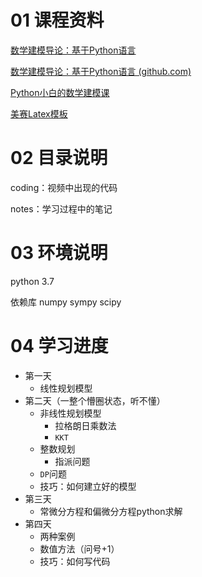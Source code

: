 # 01 课程资料

[数学建模导论：基于Python语言](https://www.bilibili.com/video/BV12W4y1C7Tr?p=1&vd_source=6057ec7da72d05e7cc0367e661afc192)

[数学建模导论：基于Python语言 (github.com)](https://github.com/ShituoMa/mathematical_modeling_python)

[Python小白的数学建模课](https://www.cnblogs.com/youcans/p/14824415.html)

[美赛Latex模板](https://zhuanlan.zhihu.com/p/596188531)

# 02 目录说明

coding：视频中出现的代码

notes：学习过程中的笔记

# 03 环境说明

python 3.7

依赖库 numpy sympy scipy

# 04 学习进度

- 第一天
  - 线性规划模型
- 第二天（一整个懵圈状态，听不懂）
  - 非线性规划模型
    - 拉格朗日乘数法
    - `KKT`
  - 整数规划
    - 指派问题
  - `DP`问题
  - 技巧：如何建立好的模型
- 第三天
  - 常微分方程和偏微分方程python求解
- 第四天
  - 两种案例
  - 数值方法（问号+1）
  - 技巧：如何写代码